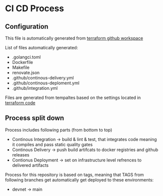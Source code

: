 # CI CD Process

## Configuration

This file is automatically generated from [terraform github workspace](https://github.com/vegaprotocol/terraform/tree/master/github/files/non-platform)

List of files automatically generated:

* .golangci.toml
* Dockerfile
* Makefile
* renovate.json
* .github/continous-delivery.yml
* .github/continous-deploment.yml
* .github/integration.yml

Files are generated from tempaltes based on the settings located in [terraform code](https://github.com/vegaprotocol/terraform/blob/master/github/files.tf)

## Process split down

Process includes following parts (from bottom to top)

* Continous Integration -> build & lint & test, that integrates code meaning it compiles and pass static quality gates
* Continous Delivery -> push build artifcats to docker registries and github releases
* Contionus Deployment -> set on infrastructure level refrences to delivered artifacts


Process for this repository is based on tags, meaning that TAGS from following branches get automatically get deployed to these environments:


* devnet -> main

